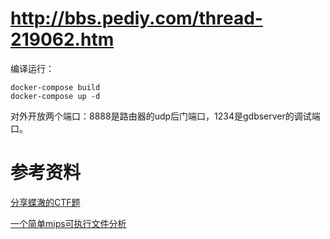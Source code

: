 # http://bbs.pediy.com/thread-219062.htm

编译运行：

```
docker-compose build
docker-compose up -d
```

对外开放两个端口：8888是路由器的udp后门端口，1234是gdbserver的调试端口。




# 参考资料

[分享蝶澈的CTF题](http://bbs.pediy.com/thread-219062.htm)

[一个简单mips可执行文件分析](http://xdxd.love/2017/09/06/%E4%B8%80%E4%B8%AA%E7%AE%80%E5%8D%95mips%E5%8F%AF%E6%89%A7%E8%A1%8C%E6%96%87%E4%BB%B6%E5%88%86%E6%9E%90/)